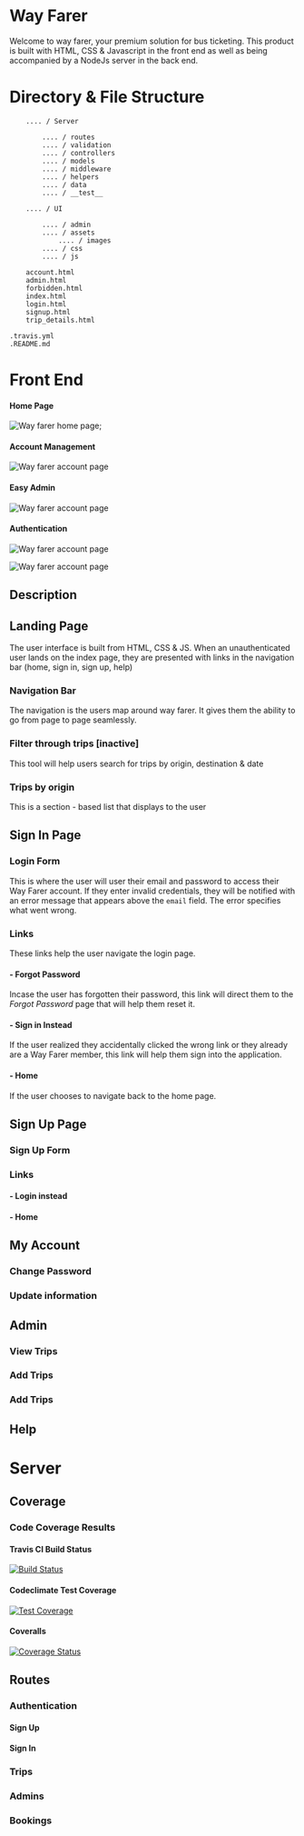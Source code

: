 # Way Farer

Welcome to way  farer, your premium solution for bus ticketing. This product is built with HTML, CSS & Javascript in the front end as well as being accompanied by a NodeJs server in the back end.

# Directory & File Structure

```
    .... / Server

        .... / routes
        .... / validation
        .... / controllers
        .... / models
        .... / middleware
        .... / helpers
        .... / data
        .... / __test__

    .... / UI

        .... / admin
        .... / assets
            .... / images
        .... / css
        .... / js

    account.html
    admin.html
    forbidden.html
    index.html
    login.html
    signup.html
    trip_details.html

.travis.yml
.README.md

```

# Front End

#### Home Page
![Way farer home page](https://raw.githubusercontent.com/Cheza-Dzabala/wayfarer-images/master/screencapture-127-0-0-1-5500-UI-2019-08-07-07_48_07.png);

#### Account Management
![Way farer account page](https://raw.githubusercontent.com/Cheza-Dzabala/wayfarer-images/master/screencapture-127-0-0-1-5500-UI-account-html-2019-08-07-07_49_24.png)

#### Easy Admin
![Way farer account page](https://raw.githubusercontent.com/Cheza-Dzabala/wayfarer-images/master/screencapture-127-0-0-1-5500-UI-admin-html-2019-08-07-07_49_41.png)

#### Authentication
![Way farer account page](https://raw.githubusercontent.com/Cheza-Dzabala/wayfarer-images/master/screencapture-127-0-0-1-5500-UI-login-html-2019-08-07-07_48_30.png)

![Way farer account page](https://raw.githubusercontent.com/Cheza-Dzabala/wayfarer-images/master/screencapture-127-0-0-1-5500-UI-signup-html-2019-08-07-07_48_50.png)

## Description

## Landing Page
The user interface is built from HTML, CSS & JS. When an unauthenticated user lands on the index page, they are presented with links in the navigation bar (home, sign in, sign up, help)

### Navigation Bar

The navigation is the users map around way farer. It gives them the ability to go from page to page seamlessly.

### Filter through trips [inactive]

This tool will help users search for trips by origin, destination & date

### Trips by origin

This is a section - based list that displays to the user

## Sign In Page

### Login Form
This is where the user will user their email and password to access their Way Farer account. If they enter invalid credentials, they will be notified with an error message that appears above the `email` field. The error specifies what went wrong.

### Links
These links help the user navigate the login page.

#### - Forgot Password
Incase the user has forgotten their password, this link will direct them to the *Forgot Password* page that will help them reset it. 

#### - Sign in Instead
If the user realized they accidentally clicked the wrong link or they already are a Way Farer member, this link will help them sign into the application.

#### - Home
If the user chooses to navigate back to the home page.

## Sign Up Page
### Sign Up Form
### Links
#### - Login instead
#### - Home

## My Account
### Change Password
### Update information

## Admin
### View Trips
### Add Trips
### Add Trips

## Help


# Server

## Coverage

### Code Coverage Results
#### Travis CI Build Status
[![Build Status](https://travis-ci.org/Cheza-Dzabala/way-farer.svg?branch=develop)](https://travis-ci.org/Cheza-Dzabala/way-farer)

#### Codeclimate Test Coverage

[![Test Coverage](https://api.codeclimate.com/v1/badges/ed267fe9629ea8a240ed/test_coverage)](https://codeclimate.com/github/Cheza-Dzabala/wayfarer-server/test_coverage)

#### Coveralls
[![Coverage Status](https://coveralls.io/repos/github/Cheza-Dzabala/way-farer/badge.svg?branch=develop)](https://coveralls.io/github/Cheza-Dzabala/way-farer?branch=develop)

## Routes

### Authentication

#### Sign Up

#### Sign In

### Trips

### Admins

### Bookings
